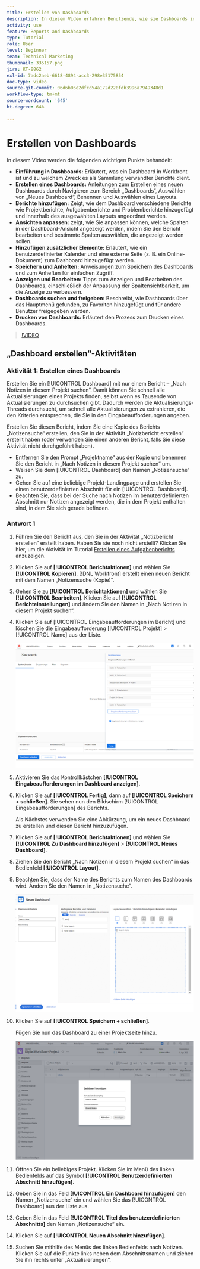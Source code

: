 ```yaml
---
title: Erstellen von Dashboards
description: In diesem Video erfahren Benutzende, wie sie Dashboards in Workfront effektiv erstellen, anpassen und verwalten können, um projektbezogene Daten zu überwachen und freizugeben.
activity: use
feature: Reports and Dashboards
type: Tutorial
role: User
level: Beginner
team: Technical Marketing
thumbnail: 335157.png
jira: KT-8862
exl-id: 7adc2aeb-6618-4894-acc3-298e35175854
doc-type: video
source-git-commit: 06d6b06e2dfcd54a172d220fdb3996a7949348d1
workflow-type: tm+mt
source-wordcount: '645'
ht-degree: 64%

---
```


# Erstellen von Dashboards

In diesem Video werden die folgenden wichtigen Punkte behandelt:

* **Einführung in Dashboards:** Erläutert, was ein Dashboard in Workfront ist und zu welchem Zweck es als Sammlung verwandter Berichte dient. &#x200B;
* **Erstellen eines Dashboards:** Anleitungen zum Erstellen eines neuen Dashboards durch Navigieren zum Bereich „Dashboards“, Auswählen von „Neues Dashboard“, Benennen und Auswählen eines Layouts. &#x200B;
* **Berichte hinzufügen:** Zeigt, wie dem Dashboard verschiedene Berichte wie Projektberichte, Aufgabenberichte und Problemberichte hinzugefügt und innerhalb des ausgewählten Layouts angeordnet werden. &#x200B;
* **Ansichten anpassen:** zeigt, wie Sie anpassen können, welche Spalten in der Dashboard-Ansicht angezeigt werden, indem Sie den Bericht bearbeiten und bestimmte Spalten auswählen, die angezeigt werden sollen. &#x200B;
* **Hinzufügen zusätzlicher Elemente:** Erläutert, wie ein benutzerdefinierter Kalender und eine externe Seite (z. B. ein Online-Dokument) zum Dashboard hinzugefügt werden. &#x200B;
* **Speichern und Anheften:** Anweisungen zum Speichern des Dashboards und zum Anheften für einfachen Zugriff. &#x200B;
* **Anzeigen und Bearbeiten:** Tipps zum Anzeigen und Bearbeiten des Dashboards, einschließlich der Anpassung der Spaltensichtbarkeit, um die Anzeige zu verbessern. &#x200B;
* **Dashboards suchen und freigeben:** Beschreibt, wie Dashboards über das Hauptmenü gefunden, zu Favoriten hinzugefügt und für andere Benutzer freigegeben werden. &#x200B;
* **Drucken von Dashboards:** Erläutert den Prozess zum Drucken eines Dashboards. &#x200B;


>[!VIDEO](https://video.tv.adobe.com/v/335157/?quality=12&learn=on)


## „Dashboard erstellen“-Aktivitäten

### Aktivität 1: Erstellen eines Dashboards

Erstellen Sie ein [!UICONTROL Dashboard] mit nur einem Bericht – „Nach Notizen in diesem Projekt suchen“. Damit können Sie schnell alle Aktualisierungen eines Projekts finden, selbst wenn es Tausende von Aktualisierungen zu durchsuchen gibt. Dadurch werden die Aktualisierungs-Threads durchsucht, um schnell alle Aktualisierungen zu extrahieren, die den Kriterien entsprechen, die Sie in den Eingabeaufforderungen angeben.

Erstellen Sie diesen Bericht, indem Sie eine Kopie des Berichts „Notizensuche“ erstellen, den Sie in der Aktivität „Notizbericht erstellen“ erstellt haben (oder verwenden Sie einen anderen Bericht, falls Sie diese Aktivität nicht durchgeführt haben).

* Entfernen Sie den Prompt „Projektname“ aus der Kopie und benennen Sie den Bericht in „Nach Notizen in diesem Projekt suchen“ um.
* Weisen Sie dem [!UICONTROL Dashboard] den Namen „Notizensuche“ zu.
* Gehen Sie auf eine beliebige Projekt-Landingpage und erstellen Sie einen benutzerdefinierten Abschnitt für ein [!UICONTROL Dashboard].
* Beachten Sie, dass bei der Suche nach Notizen im benutzerdefinierten Abschnitt nur Notizen angezeigt werden, die in dem Projekt enthalten sind, in dem Sie sich gerade befinden.

### Antwort 1

1. Führen Sie den Bericht aus, den Sie in der Aktivität „Notizbericht erstellen“ erstellt haben. Haben Sie sie noch nicht erstellt? Klicken Sie hier, um die Aktivität im Tutorial [Erstellen eines Aufgabenberichts](https://experienceleague.adobe.com/en/docs/workfront-learn/tutorials-workfront/reporting/basic-reporting/create-a-task-report#activity-1-create-a-note-report-with-prompts) anzuzeigen.
1. Klicken Sie auf **[!UICONTROL Berichtaktionen]** und wählen Sie **[!UICONTROL Kopieren]**. [!DNL Workfront] erstellt einen neuen Bericht mit dem Namen „Notizensuche (Kopie)“.
1. Gehen Sie zu **[!UICONTROL Berichtaktionen]** und wählen Sie **[!UICONTROL Bearbeiten]**. Klicken Sie auf **[!UICONTROL Berichteinstellungen]** und ändern Sie den Namen in „Nach Notizen in diesem Projekt suchen“.
1. Klicken Sie auf [!UICONTROL Eingabeaufforderungen im Bericht] und löschen Sie die Eingabeaufforderung [!UICONTROL Projekt] > [!UICONTROL Name] aus der Liste.

   ![Ein Screenshot des Bildschirms zum Erstellen eines neuen Dashboards](assets/edit-report-prompts.png)

1. Aktivieren Sie das Kontrollkästchen **[!UICONTROL Eingabeaufforderungen im Dashboard anzeigen]**.
1. Klicken Sie auf **[!UICONTROL Fertig]**, dann auf **[!UICONTROL Speichern + schließen]**. Sie sehen nun den Bildschirm [!UICONTROL Eingabeaufforderungen] des Berichts.

   Als Nächstes verwenden Sie eine Abkürzung, um ein neues Dashboard zu erstellen und diesen Bericht hinzuzufügen.

1. Klicken Sie auf **[!UICONTROL Berichtaktionen]** und wählen Sie **[!UICONTROL Zu Dashboard hinzufügen]** > **[!UICONTROL Neues Dashboard]**.
1. Ziehen Sie den Bericht „Nach Notizen in diesem Projekt suchen“ in das Bedienfeld **[!UICONTROL Layout]**.
1. Beachten Sie, dass der Name des Berichts zum Namen des Dashboards wird. Ändern Sie den Namen in „Notizensuche“.

   ![Ein Screenshot des Bildschirms zum Erstellen eines neuen Dashboards](assets/create-dashboard.png)

1. Klicken Sie auf **[!UICONTROL Speichern + schließen]**.

   Fügen Sie nun das Dashboard zu einer Projektseite hinzu.

   ![Ein Screenshot des Bildschirms zum Erstellen eines neuen Dashboards](assets/add-custom-section.png)

1. Öffnen Sie ein beliebiges Projekt. Klicken Sie im Menü des linken Bedienfelds auf das Symbol **[!UICONTROL Benutzerdefinierten Abschnitt hinzufügen]**.
1. Geben Sie in das Feld **[!UICONTROL Ein Dashboard hinzufügen]** den Namen „Notizensuche“ ein und wählen Sie das [!UICONTROL Dashboard] aus der Liste aus.
1. Geben Sie in das Feld **[!UICONTROL Titel des benutzerdefinierten Abschnitts]** den Namen „Notizensuche“ ein.
1. Klicken Sie auf **[!UICONTROL Neuen Abschnitt hinzufügen]**.
1. Suchen Sie mithilfe des Menüs des linken Bedienfelds nach Notizen. Klicken Sie auf die Punkte links neben dem Abschnittsnamen und ziehen Sie ihn rechts unter „Aktualisierungen“.
